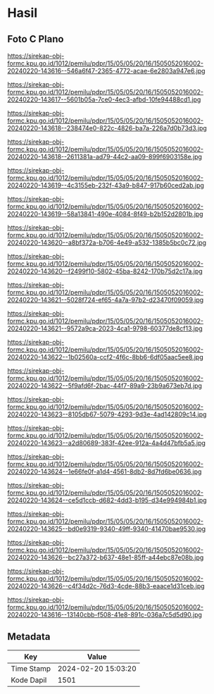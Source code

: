 # Hasil

## Foto C Plano

https://sirekap-obj-formc.kpu.go.id/1012/pemilu/pdpr/15/05/05/20/16/1505052016002-20240220-143616--546a6f47-2365-4772-acae-6e2803a947e6.jpg

https://sirekap-obj-formc.kpu.go.id/1012/pemilu/pdpr/15/05/05/20/16/1505052016002-20240220-143617--5601b05a-7ce0-4ec3-afbd-10fe94488cd1.jpg

https://sirekap-obj-formc.kpu.go.id/1012/pemilu/pdpr/15/05/05/20/16/1505052016002-20240220-143618--238474e0-822c-4826-ba7a-226a7d0b73d3.jpg

https://sirekap-obj-formc.kpu.go.id/1012/pemilu/pdpr/15/05/05/20/16/1505052016002-20240220-143618--2611381a-ad79-44c2-aa09-899f6903158e.jpg

https://sirekap-obj-formc.kpu.go.id/1012/pemilu/pdpr/15/05/05/20/16/1505052016002-20240220-143619--4c3155eb-232f-43a9-b847-917b60ced2ab.jpg

https://sirekap-obj-formc.kpu.go.id/1012/pemilu/pdpr/15/05/05/20/16/1505052016002-20240220-143619--58a13841-490e-4084-8f49-b2b152d2801b.jpg

https://sirekap-obj-formc.kpu.go.id/1012/pemilu/pdpr/15/05/05/20/16/1505052016002-20240220-143620--a8bf372a-b706-4e49-a532-1385b5bc0c72.jpg

https://sirekap-obj-formc.kpu.go.id/1012/pemilu/pdpr/15/05/05/20/16/1505052016002-20240220-143620--f2499f10-5802-45ba-8242-170b75d2c17a.jpg

https://sirekap-obj-formc.kpu.go.id/1012/pemilu/pdpr/15/05/05/20/16/1505052016002-20240220-143621--5028f724-ef65-4a7a-97b2-d23470f09059.jpg

https://sirekap-obj-formc.kpu.go.id/1012/pemilu/pdpr/15/05/05/20/16/1505052016002-20240220-143621--9572a9ca-2023-4ca1-9798-60377de8cf13.jpg

https://sirekap-obj-formc.kpu.go.id/1012/pemilu/pdpr/15/05/05/20/16/1505052016002-20240220-143622--1b02560a-ccf2-4f6c-8bb6-6df05aac5ee8.jpg

https://sirekap-obj-formc.kpu.go.id/1012/pemilu/pdpr/15/05/05/20/16/1505052016002-20240220-143622--5f9afd6f-2bac-44f7-89a9-23b9a673eb7d.jpg

https://sirekap-obj-formc.kpu.go.id/1012/pemilu/pdpr/15/05/05/20/16/1505052016002-20240220-143623--8105db67-5079-4293-9d3e-4ad142809c14.jpg

https://sirekap-obj-formc.kpu.go.id/1012/pemilu/pdpr/15/05/05/20/16/1505052016002-20240220-143623--a2d80689-383f-42ee-912a-4a4d47bfb5a5.jpg

https://sirekap-obj-formc.kpu.go.id/1012/pemilu/pdpr/15/05/05/20/16/1505052016002-20240220-143624--1e66fe0f-a1d4-4561-8db2-8d7fd6be0636.jpg

https://sirekap-obj-formc.kpu.go.id/1012/pemilu/pdpr/15/05/05/20/16/1505052016002-20240220-143624--ce5d1ccb-d682-4dd3-b195-d34e994984b1.jpg

https://sirekap-obj-formc.kpu.go.id/1012/pemilu/pdpr/15/05/05/20/16/1505052016002-20240220-143625--bd0e9319-9340-49ff-9340-41470bae9530.jpg

https://sirekap-obj-formc.kpu.go.id/1012/pemilu/pdpr/15/05/05/20/16/1505052016002-20240220-143626--bc27a372-b637-48e1-85ff-a44ebc87e08b.jpg

https://sirekap-obj-formc.kpu.go.id/1012/pemilu/pdpr/15/05/05/20/16/1505052016002-20240220-143626--c4f34d2c-76d3-4cde-88b3-eaace1d31ceb.jpg

https://sirekap-obj-formc.kpu.go.id/1012/pemilu/pdpr/15/05/05/20/16/1505052016002-20240220-143616--13140cbb-f508-41e8-891c-036a7c5d5d90.jpg


## Metadata

| Key        | Value               |
| ---------- | ------------------- |
| Time Stamp | 2024-02-20 15:03:20 |
| Kode Dapil | 1501                |



